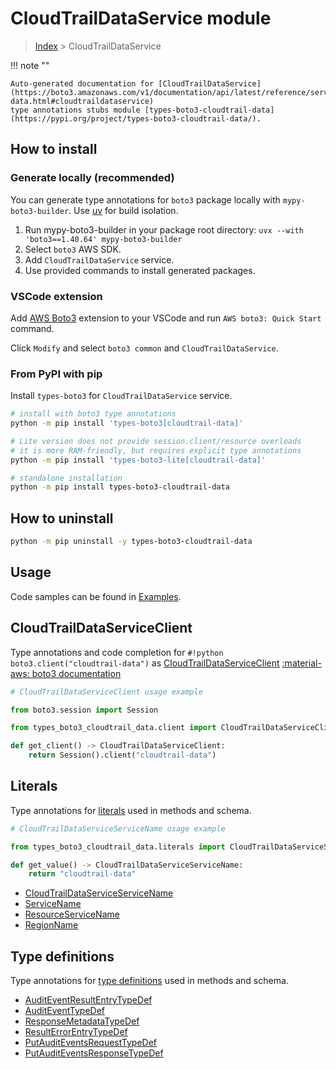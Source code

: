 #  CloudTrailDataService module

> [Index](../README.md) > CloudTrailDataService

!!! note ""

    Auto-generated documentation for [CloudTrailDataService](https://boto3.amazonaws.com/v1/documentation/api/latest/reference/services/cloudtrail-data.html#cloudtraildataservice)
    type annotations stubs module [types-boto3-cloudtrail-data](https://pypi.org/project/types-boto3-cloudtrail-data/).

## How to install

### Generate locally (recommended)

You can generate type annotations for `boto3` package locally with `mypy-boto3-builder`.
Use [uv](https://docs.astral.sh/uv/getting-started/installation/) for build isolation.

1. Run mypy-boto3-builder in your package root directory: `uvx --with 'boto3==1.40.64' mypy-boto3-builder`
1. Select `boto3` AWS SDK.
1. Add `CloudTrailDataService` service.
1. Use provided commands to install generated packages.


### VSCode extension

Add [AWS Boto3](https://marketplace.visualstudio.com/items?itemName=Boto3typed.boto3-ide)
extension to your VSCode and run `AWS boto3: Quick Start` command.

Click `Modify` and select `boto3 common` and `CloudTrailDataService`.


### From PyPI with pip

Install `types-boto3` for `CloudTrailDataService` service.

```bash
# install with boto3 type annotations
python -m pip install 'types-boto3[cloudtrail-data]'

# Lite version does not provide session.client/resource overloads
# it is more RAM-friendly, but requires explicit type annotations
python -m pip install 'types-boto3-lite[cloudtrail-data]'

# standalone installation
python -m pip install types-boto3-cloudtrail-data
```



## How to uninstall

```bash
python -m pip uninstall -y types-boto3-cloudtrail-data
```

## Usage

Code samples can be found in [Examples](./usage.md).

## CloudTrailDataServiceClient

Type annotations and code completion for  `#!python boto3.client("cloudtrail-data")` as [CloudTrailDataServiceClient](./client.md)
[:material-aws: boto3 documentation](https://boto3.amazonaws.com/v1/documentation/api/latest/reference/services/cloudtrail-data.html#CloudTrailDataService.Client)

```python
# CloudTrailDataServiceClient usage example

from boto3.session import Session

from types_boto3_cloudtrail_data.client import CloudTrailDataServiceClient

def get_client() -> CloudTrailDataServiceClient:
    return Session().client("cloudtrail-data")
```









## Literals

Type annotations for [literals](./literals.md) used in methods and schema.

```python
# CloudTrailDataServiceServiceName usage example

from types_boto3_cloudtrail_data.literals import CloudTrailDataServiceServiceName

def get_value() -> CloudTrailDataServiceServiceName:
    return "cloudtrail-data"
```

- [CloudTrailDataServiceServiceName](./literals.md#cloudtraildataserviceservicename)
- [ServiceName](./literals.md#servicename)
- [ResourceServiceName](./literals.md#resourceservicename)
- [RegionName](./literals.md#regionname)




## Type definitions

Type annotations for [type definitions](./type_defs.md) used in methods and schema.

- [AuditEventResultEntryTypeDef](./type_defs.md#auditeventresultentrytypedef)
- [AuditEventTypeDef](./type_defs.md#auditeventtypedef)
- [ResponseMetadataTypeDef](./type_defs.md#responsemetadatatypedef)
- [ResultErrorEntryTypeDef](./type_defs.md#resulterrorentrytypedef)
- [PutAuditEventsRequestTypeDef](./type_defs.md#putauditeventsrequesttypedef)
- [PutAuditEventsResponseTypeDef](./type_defs.md#putauditeventsresponsetypedef)

